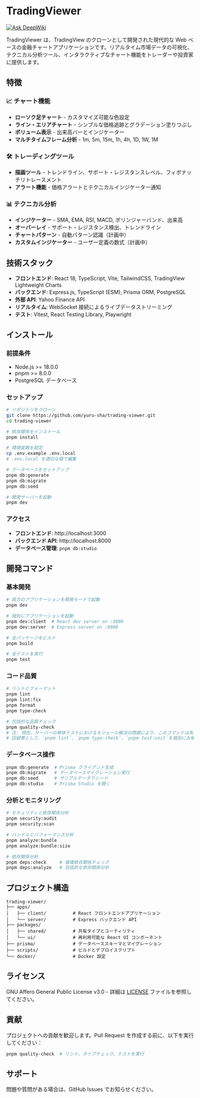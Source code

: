 # TradingViewer
[![Ask DeepWiki](https://deepwiki.com/badge.svg)](https://deepwiki.com/yuru-sha/trading-viewer)

TradingViewer は、TradingView のクローンとして開発された現代的な Web ベースの金融チャートアプリケーションです。リアルタイム市場データの可視化、テクニカル分析ツール、インタラクティブなチャート機能をトレーダーや投資家に提供します。

## 特徴

### 📈 チャート機能

- **ローソク足チャート** - カスタマイズ可能な色設定
- **ライン・エリアチャート** - シンプルな価格追跡とグラデーション塗りつぶし
- **ボリューム表示** - 出来高バーとインジケーター
- **マルチタイムフレーム分析** - 1m, 5m, 15m, 1h, 4h, 1D, 1W, 1M

### 🛠️ トレーディングツール

- **描画ツール** - トレンドライン、サポート・レジスタンスレベル、フィボナッチリトレースメント
- **アラート機能** - 価格アラートとテクニカルインジケーター通知

### 📊 テクニカル分析

- **インジケーター** - SMA, EMA, RSI, MACD, ボリンジャーバンド、出来高
- **オーバーレイ** - サポート・レジスタンス検出、トレンドライン
- **チャートパターン** - 自動パターン認識（計画中）
- **カスタムインジケーター** - ユーザー定義の数式（計画中）

## 技術スタック

- **フロントエンド**: React 18, TypeScript, Vite, TailwindCSS, TradingView Lightweight Charts
- **バックエンド**: Express.js, TypeScript (ESM), Prisma ORM, PostgreSQL
- **外部 API**: Yahoo Finance API
- **リアルタイム**: WebSocket 接続によるライブデータストリーミング
- **テスト**: Vitest, React Testing Library, Playwright

## インストール

### 前提条件

- Node.js >= 18.0.0
- pnpm >= 8.0.0
- PostgreSQL データベース

### セットアップ

```bash
# リポジトリをクローン
git clone https://github.com/yuru-sha/trading-viewer.git
cd trading-viewer

# 依存関係をインストール
pnpm install

# 環境変数を設定
cp .env.example .env.local
# .env.local を適切な値で編集

# データベースをセットアップ
pnpm db:generate
pnpm db:migrate
pnpm db:seed

# 開発サーバーを起動
pnpm dev
```

### アクセス

- **フロントエンド**: http://localhost:3000
- **バックエンド API**: http://localhost:8000
- **データベース管理**: `pnpm db:studio`

## 開発コマンド

### 基本開発

```bash
# 両方のアプリケーションを開発モードで起動
pnpm dev

# 個別にアプリケーションを起動
pnpm dev:client  # React dev server on :3000
pnpm dev:server  # Express server on :8000

# 全パッケージをビルド
pnpm build

# 全テストを実行
pnpm test
```

### コード品質

```bash
# リントとフォーマット
pnpm lint
pnpm lint:fix
pnpm format
pnpm type-check

# 包括的な品質チェック
pnpm quality-check
# 注: 現在、サーバーの単体テストにおけるモジュール解決の問題により、このコマンドは失敗する可能性があります。
# 回避策として、`pnpm lint`、`pnpm type-check`、`pnpm test:unit`を個別にお使いください。
```

### データベース操作

```bash
pnpm db:generate  # Prisma クライアント生成
pnpm db:migrate   # データベースマイグレーション実行
pnpm db:seed      # サンプルデータでシード
pnpm db:studio    # Prisma Studio を開く
```

### 分析とモニタリング

```bash
# セキュリティと依存関係分析
pnpm security:audit
pnpm security:scan

# バンドルとパフォーマンス分析
pnpm analyze:bundle
pnpm analyze:bundle:size

# 依存関係分析
pnpm deps:check     # 循環依存関係チェック
pnpm deps:analyze   # 包括的な依存関係分析
```

## プロジェクト構造

```
trading-viewer/
├── apps/
│   ├── client/          # React フロントエンドアプリケーション
│   └── server/          # Express バックエンド API
├── packages/
│   ├── shared/          # 共有タイプとユーティリティ
│   └── ui/              # 再利用可能な React UI コンポーネント
├── prisma/              # データベーススキーマとマイグレーション
├── scripts/             # ビルドとデプロイスクリプト
└── docker/              # Docker 設定
```

## ライセンス

GNU Affero General Public License v3.0 - 詳細は [LICENSE](LICENSE) ファイルを参照してください。

## 貢献

プロジェクトへの貢献を歓迎します。Pull Request を作成する前に、以下を実行してください：

```bash
pnpm quality-check  # リント、タイプチェック、テストを実行
```

## サポート

問題や質問がある場合は、GitHub Issues でお知らせください。
